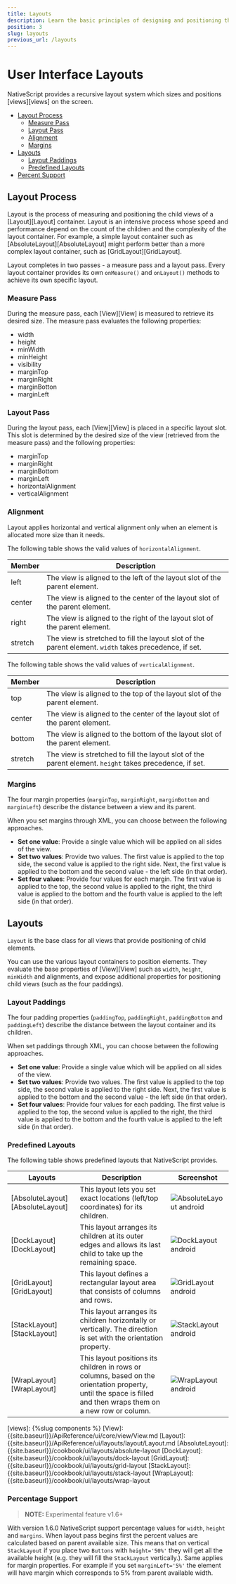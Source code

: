 ```yaml
---
title: Layouts
description: Learn the basic principles of designing and positioning the UI elements inside your apps.
position: 3
slug: layouts
previous_url: /layouts
---
```


# User Interface Layouts

NativeScript provides a recursive layout system which sizes and positions [views][views] on the screen.

* [Layout Process](#layout-process)
	* [Measure Pass](#measure-pass)
	* [Layout Pass](#layout-pass)
	* [Alignment](#alignment)
	* [Margins](#margins)
* [Layouts](#layouts)
	* [Layout Paddings](#layout-paddings)
	* [Predefined Layouts](#predefined-layouts)
* [Percent Support](#percentage-support)

## Layout Process

Layout is the process of measuring and positioning the child views of a [Layout][Layout] container. Layout is an intensive process whose speed and performance depend on the count of the children and the complexity of the layout container. For example, a simple layout container such as [AbsoluteLayout][AbsoluteLayout] might perform better than a more complex layout container, such as [GridLayout][GridLayout].

Layout completes in two passes - a measure pass and a layout pass. Every layout container provides its own `onMeasure()` and `onLayout()` methods to achieve its own specific layout.

### Measure Pass

During the measure pass, each [View][View] is measured to retrieve its desired size. The measure pass evaluates the following properties:

* width
* height
* minWidth
* minHeight
* visibility
* marginTop
* marginRight
* marginBotton
* marginLeft

### Layout Pass

During the layout pass, each [View][View] is placed in a specific layout slot. This slot is determined by the desired size of the view (retrieved from the measure pass) and the following properties:

- marginTop
- marginRight
- marginBottom
- marginLeft
- horizontalAlignment
- verticalAlignment

### Alignment

Layout applies horizontal and vertical alignment only when an element is allocated more size than it needs.

The following table shows the valid values of `horizontalAlignment`.

| Member  | Description   |
| ------- | ------------- |
| left    | The view is aligned to the left of the layout slot of the parent element. |
| center  | The view is aligned to the center of the layout slot of the parent element. |
| right   | The view is aligned to the right of the layout slot of the parent element. |
| stretch | The view is stretched to fill the layout slot of the parent element. `width` takes precedence, if set. |

The following table shows the valid values of `verticalAlignment`.

| Member  | Description |
| ------- | ----------- |
| top     | The view is aligned to the top of the layout slot of the parent element. |
| center  | The view is aligned to the center of the layout slot of the parent element. |
| bottom  | The view is aligned to the bottom of the layout slot of the parent element. |
| stretch | The view is stretched to fill the layout slot of the parent element. `height` takes precedence, if set. |

### Margins

The four margin properties (`marginTop`, `marginRight`, `marginBottom` and `marginLeft`) describe the distance between a view and its parent.

When you set margins through XML, you can choose between the following approaches.

* **Set one value**: Provide a single value which will be applied on all sides of the view.
* **Set two values**: Provide two values. The first value is applied to the top side, the second value is applied to the right side. Next, the first value is applied to the bottom and the second value - the left side (in that order).
* **Set four values**: Provide four values for each margin. The first value is applied to the top, the second value is applied to the right, the third value is applied to the bottom and the fourth value is applied to the left side (in that order).

## Layouts

`Layout` is the base class for all views that provide positioning of child elements.

You can use the various layout containers to position elements. They evaluate the base properties of [View][View] such as `width`, `height`, `minWidth` and alignments, and expose additional properties for positioning child views (such as the four paddings).

### Layout Paddings

The four padding properties (`paddingTop`, `paddingRight`, `paddingBottom` and `paddingLeft`) describe the distance between the layout container and its children.

When set paddings through XML, you can choose between the following approaches.

* **Set one value**: Provide a single value which will be applied on all sides of the view.
* **Set two values**: Provide two values. The first value is applied to the top side, the second value is applied to the right side. Next, the first value is applied to the bottom and the second value - the left side (in that order).
* **Set four values**: Provide four values for each padding. The first value is applied to the top, the second value is applied to the right, the third value is applied to the bottom and the fourth value is applied to the left side (in that order).

### Predefined Layouts

The following table shows predefined layouts that NativeScript provides.

| Layouts  | Description  | Screenshot |
| -------- | ------------ | ---------- |
| [AbsoluteLayout][AbsoluteLayout] | This layout lets you set exact locations (left/top coordinates) for its children. | ![AbsoluteLayout android]({{site.baseurl}}/img/gallery/android/absoluteLayoutPage.png "AbsoluteLayout android")|
| [DockLayout][DockLayout] | This layout arranges its children at its outer edges and allows its last child to take up the remaining space. | ![DockLayout android]({{site.baseurl}}/img/gallery/android/dockLayoutPage.png "DockLayout android")|
| [GridLayout][GridLayout] | This layout defines a rectangular layout area that consists of columns and rows. | ![GridLayout android]({{site.baseurl}}/img/gallery/android/gridLayoutPage.png "GridLayout android")|
| [StackLayout][StackLayout] | This layout arranges its children horizontally or vertically. The direction is set with the orientation property. | ![StackLayout android]({{site.baseurl}}/img/gallery/android/stackLayoutPage.png "StackLayout android")|
| [WrapLayout][WrapLayout] | This layout positions its children in rows or columns, based on the orientation property, until the space is filled and then wraps them on a new row or column. | ![WrapLayout android]({{site.baseurl}}/img/gallery/android/wrapLayoutPage.png "WrapLayout android")|

[views]: {%slug components %}
[View]: {{site.baseurl}}/ApiReference/ui/core/view/View.md
[Layout]: {{site.baseurl}}/ApiReference/ui/layouts/layout/Layout.md
[AbsoluteLayout]: {{site.baseurl}}/cookbook/ui/layouts/absolute-layout
[DockLayout]: {{site.baseurl}}/cookbook/ui/layouts/dock-layout
[GridLayout]: {{site.baseurl}}/cookbook/ui/layouts/grid-layout
[StackLayout]: {{site.baseurl}}/cookbook/ui/layouts/stack-layout
[WrapLayout]: {{site.baseurl}}/cookbook/ui/layouts/wrap-layout

### Percentage Support

> **NOTE:** Experimental feature v1.6+ 

With version 1.6.0 NativeScript support percentage values for `width`, `height` and `margins`.
When layout pass begins first the percent values are calculated based on parent available size. This means that on vertical `StackLayout` if you place two `Buttons` with `height='50%'` they will get all the available height (e.g. they will fill the `StackLayout` vertically.).
Same applies for margin properties. For example if you set `marginLeft='5%'` the element will have margin which corresponds to 5% from parent available width.
